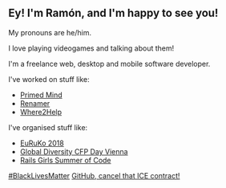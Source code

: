 ## Ey! I'm Ramón, and I'm happy to see you!

My pronouns are he/him.

I love playing videogames and talking about them!

I'm a freelance web, desktop and mobile software developer.

I've worked on stuff like:

- [Primed Mind](https://primedmind.com/)
- [Renamer](https://renamer.com/)
- [Where2Help](https://where2help.wien/)

I've organised stuff like:

- [EuRuKo 2018](https://euruko2018.org/)
- [Global Diversity CFP Day Vienna](https://www.globaldiversitycfpday.com/)
- [Rails Girls Summer of Code](https://railsgirlssummerofcode.com)

[#BlackLivesMatter](https://blacklivesmatter.com/)
[GitHub, cancel that ICE contract!](https://github.com/drop-ice/dear-github-2.0)

